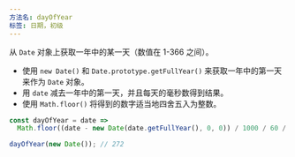 ```yaml
---
方法名: dayOfYear
标签: 日期，初级
---
```


从 `Date` 对象上获取一年中的某一天（数值在 1-366 之间）。

- 使用 `new Date()` 和 `Date.prototype.getFullYear()` 来获取一年中的第一天来作为 `Date` 对象。
- 用 `date` 减去一年中的第一天，并且每天的毫秒数得到结果。
- 使用 `Math.floor()` 将得到的数字适当地四舍五入为整数。

```js
const dayOfYear = date =>
  Math.floor((date - new Date(date.getFullYear(), 0, 0)) / 1000 / 60 / 60 / 24);
```

```js
dayOfYear(new Date()); // 272
```
